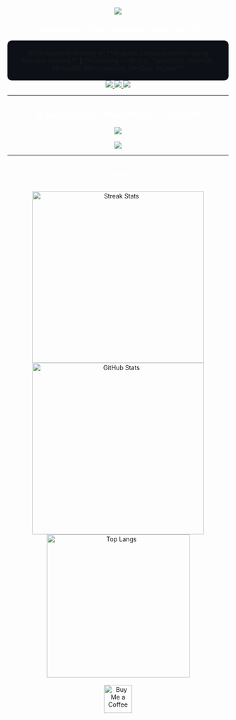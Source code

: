 <img align="right" src="" />

<h1 align="center">
  <img src="https://readme-typing-svg.herokuapp.com/?font=Righteous&size=35&color=FFFFFF&center=true&vCenter=true&width=500&height=70&duration=4000&lines=Hi+There!+%F0%9F%91%8B;+I'm+Dhananjai+Pratap+Singh!;Welcome+to+my+GitHub+Profile!" />
</h1>

<h3 align="center" style="color: #FFFFFF;">
  A passionate software developer from India 🇮🇳
</h3>

<div align="center" style="background-color: #0D1117; padding: 20px; border-radius: 10px;">
  ✪ I’m currently working on **dynamic pricing prediction using machine learning**  
  🌱 I’m learning **Next.js, TypeScript, GraphQL, MongoDB, Microservices, DevOps, Angular**
</div>

<div align="center">
  <a href="mailto:dhananjaips111@example.com">
    <img src="https://img.shields.io/badge/Gmail-333333?style=for-the-badge&logo=gmail&logoColor=red" />
  </a>
  <a href="https://linkedin.com/in/dhananjaips" target="_blank">
    <img src="https://img.shields.io/badge/LinkedIn-0077B5?style=for-the-badge&logo=linkedin&logoColor=white" />
  </a>
  <a href="https://DhananjaiPS.github.io" target="_blank">
     <img src="https://img.shields.io/badge/Portfolio-FF5722?style=for-the-badge&logo=todoist&logoColor=white" />
  </a>
</div>

<hr/>

<h2 align="center" style="color: #FFFFFF;">⚒️ Languages · Frameworks · Tools ⚒️</h2>

<div align="center">
  <img src="https://skillicons.dev/icons?i=python,java,c,c++,html,css,js,ts," />
  <br/><br/>
  <img src="https://skillicons.dev/icons?i=react,arduino,nextjs,graphql,express,prisma,mongodb,mysql" />
</div>

<hr/>

<h2 align="center" style="color: #FFFFFF;">⚡ Stats ⚡</h2>

<div align="center">
  <img width="390" src="https://github-readme-streak-stats.herokuapp.com/?user=DhananjaiPS&count_private=true&theme=dark&border_radius=10" alt="Streak Stats"/>
  <img width="390" src="https://github-readme-stats-salesp07.vercel.app/api?username=DhananjaiPS&count_private=true&show_icons=true&theme=dark&border_radius=10" alt="GitHub Stats"/>
  <br/>
  <img width="325" src="https://github-readme-stats-salesp07.vercel.app/api/top-langs/?username=DhananjaiPS&hide=HTML&langs_count=8&layout=compact&theme=dark&border_radius=10" alt="Top Langs"/>
</div>

<br/>

<div align="center">
  <a href="https://ko-fi.com/V7V4RAK9C" target="_blank">
    <img height="64" src="https://storage.ko-fi.com/cdn/kofi1.png?v=3" alt="Buy Me a Coffee" />
  </a>
</div>
